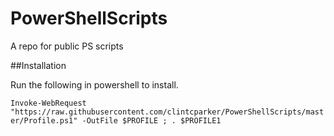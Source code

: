 # PowerShellScripts
A repo for public PS scripts


##Installation

Run the following in powershell to install.

`Invoke-WebRequest "https://raw.githubusercontent.com/clintcparker/PowerShellScripts/master/Profile.ps1" -OutFile $PROFILE ; . $PROFILE1`
